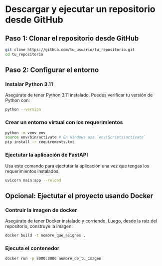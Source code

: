 # Descargar y ejecutar un repositorio desde GitHub

## Paso 1: Clonar el repositorio desde GitHub

```bash
git clone https://github.com/tu_usuario/tu_repositorio.git
cd tu_repositorio
```

## Paso 2: Configurar el entorno

### Instalar Python 3.11

Asegúrate de tener Python 3.11 instalado. Puedes verificar tu versión de Python con:

```bash
python --version
```

### Crear un entorno virtual con los requerimientos

```bash
python -m venv env
source env/bin/activate # En Windows usa `env\Scripts\activate`
pip install -r requirements.txt
```

### Ejectutar la aplicación de FastAPI

Usa este comando para ejectutar la aplicación una vez que tengas los requerimientos instalados.

```bash
uvicorn main:app --reload
```

## Opcional: Ejectutar el proyecto usando Docker

### Contruir la imagen de docker

Asegúrate de tener Docker instalado y corriendo. Luego, desde la raíz del repositorio, construye la imagen:

```bash
docker build -t nombre_que_asignes .
```

### Ejecuta el contenedor

```bash
docker run -p 8000:8000 nombre_de_tu_imagen
```
